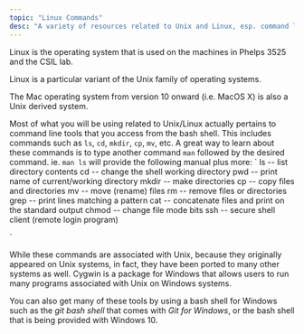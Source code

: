 ```yaml
---
topic: "Linux Commands"
desc: "A variety of resources related to Unix and Linux, esp. command line tools"
---
```


Linux is the operating system that is used on the machines in Phelps 3525 and the CSIL lab.

Linux is a particular variant of the Unix family of operating systems.

The Mac operating system from version 10 onward (i.e. MacOS X) is also a Unix derived system.

Most of what you will be using related to Unix/Linux actually pertains to command line tools that you access from the bash shell. This includes commands such as `ls`, `cd`, `mkdir`, `cp`, `mv`, etc. A great way to learn about these commands is to type another command `man` followed by the desired command. ie. ` man ls ` will provide the following manual plus more:
`
ls -- list directory contents
cd -- change the shell working directory
pwd -- print name of current/working directory
mkdir -- make directories
cp -- copy files and directories
mv -- move (rename) files
rm -- remove files or directories
grep -- print lines matching a pattern
cat -- concatenate files and print on the standard output
chmod -- change file mode bits
ssh --	secure shell client (remote login program)

`

While these commands are associated with Unix, because they originally appeared on Unix systems, in fact, they have been ported to many other systems as well.  Cygwin is a package for Windows that allows users to run many programs associated with Unix on Windows systems.

You can also get many of these tools by using a bash shell for Windows such as the *git bash shell* that comes with *Git for Windows*, or the bash shell that is being provided with Windows 10.
